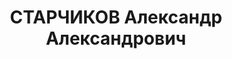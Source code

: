 ---
title: СТАРЧИКОВ Александр Александрович
description: 'Род. в 1900, Новгородская губ., русский, обр.: низшее. Проживал в Ленинграде.
  Сослан 05.02.1935 особой тройкой ПП ОГПУ ВСК в с. Туруханск КК на 4 года за содействие
  контрреволюционной зиновьевской группе. Делопроизводитель в «Туруханском интеграле».

  Арестован 16.06.1936. Обв.: к.-р. деятельность. Приговор: ВК ВС СССР, 18.04.1937
  – ВМН. Расстрелян 18.04.1937, в г. Красноярске.

  Реабилитирован ВК ВС СССР 08.02.1958'
---